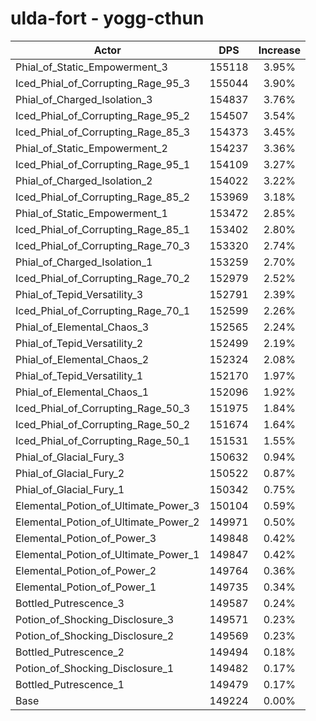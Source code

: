 # ulda-fort - yogg-cthun
| Actor | DPS | Increase |
|---|:---:|:---:|
|Phial_of_Static_Empowerment_3|155118|3.95%|
|Iced_Phial_of_Corrupting_Rage_95_3|155044|3.90%|
|Phial_of_Charged_Isolation_3|154837|3.76%|
|Iced_Phial_of_Corrupting_Rage_95_2|154507|3.54%|
|Iced_Phial_of_Corrupting_Rage_85_3|154373|3.45%|
|Phial_of_Static_Empowerment_2|154237|3.36%|
|Iced_Phial_of_Corrupting_Rage_95_1|154109|3.27%|
|Phial_of_Charged_Isolation_2|154022|3.22%|
|Iced_Phial_of_Corrupting_Rage_85_2|153969|3.18%|
|Phial_of_Static_Empowerment_1|153472|2.85%|
|Iced_Phial_of_Corrupting_Rage_85_1|153402|2.80%|
|Iced_Phial_of_Corrupting_Rage_70_3|153320|2.74%|
|Phial_of_Charged_Isolation_1|153259|2.70%|
|Iced_Phial_of_Corrupting_Rage_70_2|152979|2.52%|
|Phial_of_Tepid_Versatility_3|152791|2.39%|
|Iced_Phial_of_Corrupting_Rage_70_1|152599|2.26%|
|Phial_of_Elemental_Chaos_3|152565|2.24%|
|Phial_of_Tepid_Versatility_2|152499|2.19%|
|Phial_of_Elemental_Chaos_2|152324|2.08%|
|Phial_of_Tepid_Versatility_1|152170|1.97%|
|Phial_of_Elemental_Chaos_1|152096|1.92%|
|Iced_Phial_of_Corrupting_Rage_50_3|151975|1.84%|
|Iced_Phial_of_Corrupting_Rage_50_2|151674|1.64%|
|Iced_Phial_of_Corrupting_Rage_50_1|151531|1.55%|
|Phial_of_Glacial_Fury_3|150632|0.94%|
|Phial_of_Glacial_Fury_2|150522|0.87%|
|Phial_of_Glacial_Fury_1|150342|0.75%|
|Elemental_Potion_of_Ultimate_Power_3|150104|0.59%|
|Elemental_Potion_of_Ultimate_Power_2|149971|0.50%|
|Elemental_Potion_of_Power_3|149848|0.42%|
|Elemental_Potion_of_Ultimate_Power_1|149847|0.42%|
|Elemental_Potion_of_Power_2|149764|0.36%|
|Elemental_Potion_of_Power_1|149735|0.34%|
|Bottled_Putrescence_3|149587|0.24%|
|Potion_of_Shocking_Disclosure_3|149571|0.23%|
|Potion_of_Shocking_Disclosure_2|149569|0.23%|
|Bottled_Putrescence_2|149494|0.18%|
|Potion_of_Shocking_Disclosure_1|149482|0.17%|
|Bottled_Putrescence_1|149479|0.17%|
|Base|149224|0.00%|
